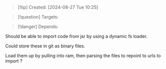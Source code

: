 
>[!tip] Created: [2024-08-27 Tue 10:25]

>[!question] Targets: 

>[!danger] Depends: 

Should be able to import code from jsr by using a dynamic fs loader.

Could store these in git as binary files.

Load them up by pulling into ram, then parsing the files to repoint to urls to import ?